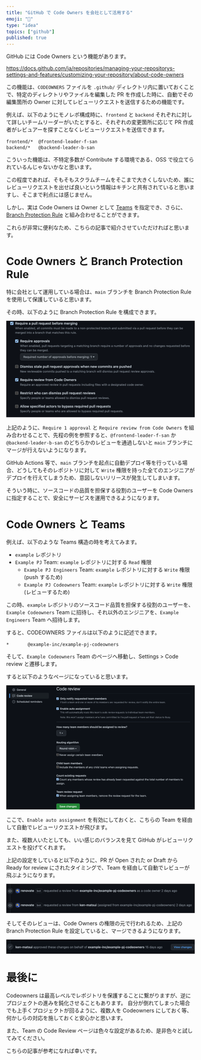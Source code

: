 ```yaml
---
title: "GitHub で Code Owners を会社として活用する"
emoji: "🔏"
type: "idea"
topics: ["github"]
published: true
---
```


GitHub には Code Owners という機能があります。

https://docs.github.com/ja/repositories/managing-your-repositorys-settings-and-features/customizing-your-repository/about-code-owners

この機能は、`CODEOWNERS` ファイルを `.github/` ディレクトリ内に置いておくことで、特定のディレクトリやファイルを編集した PR を作成した時に、自動でその編集箇所の Owner に対してレビューリクエストを送信するための機能です。

例えば、以下のようにモノレポ構成時に、`frontend` と `backend` それぞれに対して詳しいチームリーダーがいたとすると、それぞれの変更箇所に応じて PR 作成者がレビュアーを探すことなくレビューリクエストを送信できます。

```: .github/CODEOWNERS
frontend/*  @frontend-leader-f-san
backend/*   @backend-leader-b-san
```

こういった機能は、不特定多数が Contribute する環境である、OSS で役立てられているんじゃないかなと思います。

この程度であれば、そもそもスクラムチームをそこまで大きくしないため、誰にレビューリクエストを出せば良いという情報はキチンと共有されていると思いますし、そこまで利点には感じません。

しかし、実は Code Owners は Owner として [Teams](https://docs.github.com/en/organizations/organizing-members-into-teams/about-teams) を指定でき、さらに、[Branch Protection Rule](https://docs.github.com/en/repositories/configuring-branches-and-merges-in-your-repository/defining-the-mergeability-of-pull-requests/managing-a-branch-protection-rule) と組み合わせることができます。

これらが非常に便利なため、こちらの記事で紹介させていただければと思います。

# Code Owners と Branch Protection Rule

特に会社として運用している場合は、`main` ブランチを Branch Protection Rule を使用して保護していると思います。

その時、以下のように Branch Protection Rule を構成できます。

![Branch Protection Rule](/images/github-codeowners/branch-protection-rule.png)

上記のように、`Require 1 approval` と `Require review from Code Owners` を組み合わせることで、先程の例を参照すると、`@frontend-leader-f-san` か `@backend-leader-b-san` のどちらかのレビューを通過しないと `main` ブランチにマージが行えないようになります。

GitHub Actions 等で、`main` ブランチを起点に自動デプロイ等を行っている場合、どうしてもそのレポジトリに対して `Write` 権限を持った全てのエンジニアがデプロイを行えてしまうため、意図しないリリースが発生してしまいます。

そういう時に、ソースコードの品質を担保する役割のユーザーを Code Owners に指定することで、安全にサービスを運用できるようになります。

# Code Owners と Teams

例えば、以下のような Teams 構造の時を考えてみます。

* `example` レポジトリ
* `Example PJ` Team: `example` レポジトリに対する `Read` 権限
  * `Example PJ Engineers` Team: `example` レポジトリに対する `Write` 権限 (push するため)
  * `Example PJ Codeowners` Team: `example` レポジトリに対する `Write` 権限 (レビューするため)

この時、`example` レポジトリのソースコード品質を担保する役割のユーザーを、`Example Codeowners` Team に招待し、それ以外のエンジニアを、`Example Engineers` Team へ招待します。

すると、CODEOWNERS ファイルは以下のように記述できます。

```: .github/CODEOWNERS
*       @example-inc/example-pj-codeowners
```

そして、`Example Codeowners` Team のページへ移動し、Settings > Code review と遷移します。

すると以下のようなページになっていると思います。

![Code Review Page](/images/github-codeowners/code-review.png)

ここで、`Enable auto assignment` を有効にしておくと、こちらの Team を経由して自動でレビューリクエストが飛びます。

また、複数人いたとしても、いい感じのバランスを見て GitHub がレビューリクエストを投げてくれます。

上記の設定をしていると以下のように、PR が Open された or Draft から Ready for review にされたタイミングで、Team を経由して自動でレビューが飛ぶようになります。

![Code Owner review request](/images/github-codeowners/codeowner-review.png)

そしてそのレビューは、Code Owners の権限の元で行われるため、上記の Branch Protection Rule を設定していると、マージできるようになります。

![Code Owner approve](/images/github-codeowners/codeowner-approve.png)

# 最後に

Codeowners は最高レベルでレポジトリを保護することに繋がりますが、逆にプロジェクトの進みを鈍化させることもあります。
自分が倒れてしまった場合でも上手くプロジェクトが回るように、複数人を Codeowners にしておく等、何かしらの対応を施しておくと安心かと思います。

また、Team の Code Review ページは色々な設定があるため、是非色々と試してみてください。

こちらの記事が参考になれば幸いです。
